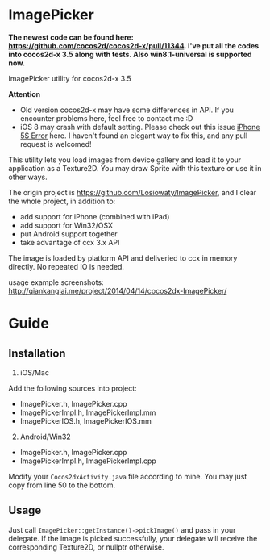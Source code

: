 ImagePicker
===========

**The newest code can be found here: https://github.com/cocos2d/cocos2d-x/pull/11344. I've put all the codes into cocos2d-x 3.5 along with tests. Also win8.1-universal is supported now.**

ImagePicker utility for cocos2d-x 3.5 

**Attention**
- Old version cocos2d-x may have some differences in API. If you encounter problems here, feel free to contact me :D
- iOS 8 may crash with default setting. Please check out this issue [iPhone 5S Error](https://github.com/qiankanglai/ImagePicker/issues/2) here. I haven't found an elegant way to fix this, and any pull request is welcomed!

This utility lets you load images from device gallery and load it to your application as a Texture2D. You may draw Sprite with this texture or use it in other ways.

The origin project is https://github.com/Losiowaty/ImagePicker, and I clear the whole project, in addition to:

- add support for iPhone (combined with iPad)
- add support for Win32/OSX
- put Android support together
- take advantage of ccx 3.x API

The image is loaded by platform API and deliveried to ccx in memory directly. No repeated IO is needed.

usage example screenshots: http://qiankanglai.me/project/2014/04/14/cocos2dx-ImagePicker/

Guide
=====
Installation
------------

1. iOS/Mac

Add the following sources into project:

- ImagePicker.h, ImagePicker.cpp
- ImagePickerImpl.h, ImagePickerImpl.mm
- ImagePickerIOS.h, ImagePickerIOS.mm

2. Android/Win32

- ImagePicker.h, ImagePicker.cpp
- ImagePickerImpl.h, ImagePickerImpl.cpp

Modify your `Cocos2dxActivity.java` file according to mine. You may just copy from line 50 to the bottom.

Usage
-----

Just call `ImagePicker::getInstance()->pickImage()` and pass in your delegate. If the image is picked successfully, your delegate will receive the corresponding Texture2D, or nullptr otherwise.
